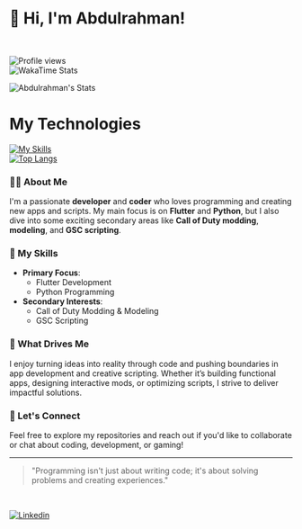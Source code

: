 # 👋 Hi, I'm Abdulrahman!
<br>

![Profile views](https://komarev.com/ghpvc/?username=3bdulra7manAmir)
<br>
![WakaTime Stats](https://github-readme-stats.vercel.app/api/wakatime?username=@ShadowCompany)
<br>

![Abdulrahman's Stats](https://github-readme-stats.vercel.app/api?username=3bdulra7manAmir&theme=github_dark&show_icons=true&hide_border=true&count_private=true)
<br>

# My Technologies
[![My Skills](https://skillicons.dev/icons?i=flutter,dart,firebase,python,java,androidstudio,cpp)](https://skillicons.dev)
<br>
[![Top Langs](https://github-readme-stats.vercel.app/api/top-langs/?username=3bdulra7manamir&theme=github_dark&layout=compact)](https://github.com/3bdulra7manAmir)


### 🧑‍💻 About Me
I'm a passionate **developer** and **coder** who loves programming and creating new apps and scripts. My main focus is on **Flutter** and **Python**, but I also dive into some exciting secondary areas like **Call of Duty modding**, **modeling**, and **GSC scripting**.

### 🔧 My Skills
- **Primary Focus**: 
  - Flutter Development
  - Python Programming
- **Secondary Interests**:
  - Call of Duty Modding & Modeling
  - GSC Scripting

### 🌟 What Drives Me
I enjoy turning ideas into reality through code and pushing boundaries in app development and creative scripting. Whether it’s building functional apps, designing interactive mods, or optimizing scripts, I strive to deliver impactful solutions.

### 💬 Let's Connect
Feel free to explore my repositories and reach out if you'd like to collaborate or chat about coding, development, or gaming!

---
> "Programming isn't just about writing code; it's about solving problems and creating experiences."
<br>

[![Linkedin](https://skillicons.dev/icons?i=linkedin)](https://www.linkedin.com/in/3bdulra7manamir)
&nbsp;
